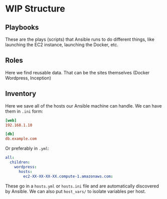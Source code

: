 # WIP Structure

## Playbooks

These are the plays (scripts) that Ansible runs to do different things,
like launching the EC2 instance, launching the Docker, etc.

## Roles

Here we find reusable data. That can be the sites themselves (Docker Wordpress, Inception)

## Inventory

Here we save all of the hosts our Ansible machine can handle.
We can have them in `.ini` form:

```ini
[web]
192.168.1.10

[db]
db.example.com
```

Or preferably in `.yml`:

```yaml
all:
  children:
    wordpress:
      hosts:
        ec2-XX-XX-XX-XX.compute-1.amazonaws.com:
```

These go in a `hosts.yml` or `hosts.ini` file and are automatically discovered by Ansible.
We can also put `host_vars/` to isolate variables per host.
